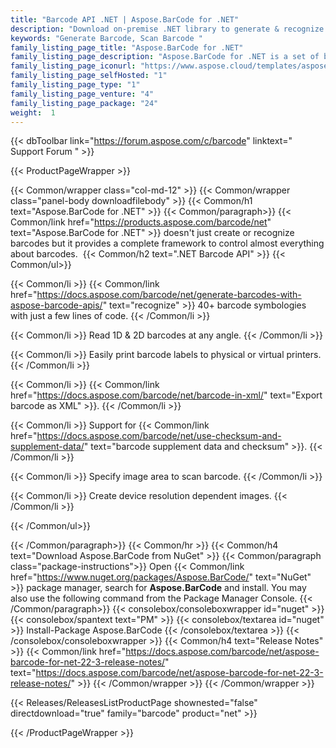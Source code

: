 ```yaml
---
title: "Barcode API .NET | Aspose.BarCode for .NET"
description: "Download on-premise .NET library to generate & recognize QR, Aztec and many other1D & 2D barcodes from multiple image types at any angle.  "
keywords: "Generate Barcode, Scan Barcode "
family_listing_page_title: "Aspose.BarCode for .NET"
family_listing_page_description: "Aspose.BarCode for .NET is a set of barcode APIs to generate and recognize 1D & 2D barcodes from multiple image types at any angle. It is written in managed C# thus allowing the developers to easily add the barcode generation and recognition functionality to their .NET applications."
family_listing_page_iconurl: "https://www.aspose.cloud/templates/aspose/App_Themes/V3/images/barcode/272x272/aspose_barcode-for-net-min.png"
family_listing_page_selfHosted: "1"
family_listing_page_type: "1"
family_listing_page_venture: "4"
family_listing_page_package: "24"
weight:  1
---
```


{{< dbToolbar link="https://forum.aspose.com/c/barcode" linktext=" Support Forum " >}}


{{< ProductPageWrapper >}}

<!-- ProductPageContent-->
{{< Common/wrapper class="col-md-12" >}}
{{< Common/wrapper class="panel-body downloadfilebody" >}}
{{< Common/h1 text="Aspose.BarCode for .NET" >}}
{{< Common/paragraph>}}
{{< Common/link href="https://products.aspose.com/barcode/net" text="Aspose.BarCode for .NET"  >}} doesn't just create or recognize barcodes but it provides a complete framework to control almost everything about barcodes.&nbsp;
{{< Common/h2 text=".NET Barcode API"  >}}
 {{< Common/ul>}}
 
   {{< Common/li >}} {{< Common/link href="https://docs.aspose.com/barcode/net/generate-barcodes-with-aspose-barcode-apis/" text="recognize"  >}} 40+ barcode symbologies with just a few lines of code. {{< /Common/li >}}

   {{< Common/li >}} Read 1D &amp; 2D barcodes at any angle. {{< /Common/li >}}

   {{< Common/li >}} Easily print barcode labels to physical or virtual printers. {{< /Common/li >}}

   {{< Common/li >}} {{< Common/link href="https://docs.aspose.com/barcode/net/barcode-in-xml/" text="Export barcode as XML"  >}}. {{< /Common/li >}}

   {{< Common/li >}} Support for {{< Common/link href="https://docs.aspose.com/barcode/net/use-checksum-and-supplement-data/" text="barcode supplement data and checksum"  >}}. {{< /Common/li >}}

   {{< Common/li >}} Specify image area to scan barcode. {{< /Common/li >}}

   {{< Common/li >}} Create device resolution dependent images. {{< /Common/li >}}

 {{< /Common/ul>}}


{{< /Common/paragraph>}}
{{< Common/hr >}}
{{< Common/h4 text="Download Aspose.BarCode from NuGet"  >}}
{{< Common/paragraph class="package-instructions">}}
Open {{< Common/link href="https://www.nuget.org/packages/Aspose.BarCode/" text="NuGet"  >}} package manager, search for <b>Aspose.BarCode</b> and install. You may also use the following command from the Package Manager Console.
 {{< /Common/paragraph>}}
{{< consolebox/consoleboxwrapper id="nuget" >}}
       {{< consolebox/spantext text="PM" >}}
       {{< consolebox/textarea id="nuget" >}} Install-Package Aspose.BarCode {{< /consolebox/textarea >}}
{{< /consolebox/consoleboxwrapper >}}
{{< Common/h4 text="Release Notes"  >}}
{{< Common/link href="https://docs.aspose.com/barcode/net/aspose-barcode-for-net-22-3-release-notes/" text="https://docs.aspose.com/barcode/net/aspose-barcode-for-net-22-3-release-notes/"  >}}
{{< /Common/wrapper >}}
{{< /Common/wrapper >}}

<!-- /ProductPageContent-->



<!-- ReleasesListProductPage-->
   {{< Releases/ReleasesListProductPage shownested="false"  directdownload="true" family="barcode" product="net" >}}
<!-- /ReleasesListProductPage-->

{{< /ProductPageWrapper >}}

